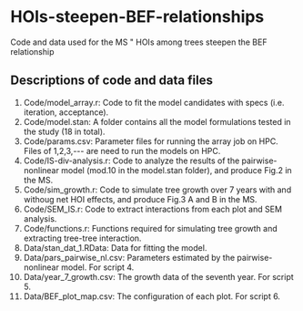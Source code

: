 # HOIs-steepen-BEF-relationships
Code and data used for the MS " HOIs among trees steepen the BEF relationship

## Descriptions of code and data files
1. Code/model_array.r: Code to fit the model candidates with specs (i.e. iteration, acceptance).
2. Code/model.stan: A folder contains all the model formulations tested in the study (18 in total).
3. Code/params.csv: Parameter files for running the array job on HPC. Files of 1,2,3,--- are need to run the models on HPC.
4. Code/IS-div-analysis.r: Code to analyze the results of the pairwise-nonlinear model (mod.10 in the model.stan folder), and produce Fig.2 in the MS. 
5. Code/sim_growth.r: Code to simulate tree growth over 7 years with and withoug net HOI effects, and produce Fig.3 A and B in the MS.
6. Code/SEM_IS.r: Code to extract interactions from each plot and SEM analysis.
7. Code/functions.r: Functions required for simulating tree growth and extracting tree-tree interaction.
8. Data/stan_dat_1.RData: Data for fitting the model.
9. Data/pars_pairwise_nl.csv: Parameters estimated by the pairwise-nonlinear model. For script 4.
10. Data/year_7_growth.csv: The growth data of the seventh year. For script 5.
11. Data/BEF_plot_map.csv: The configuration of each plot. For script 6.


